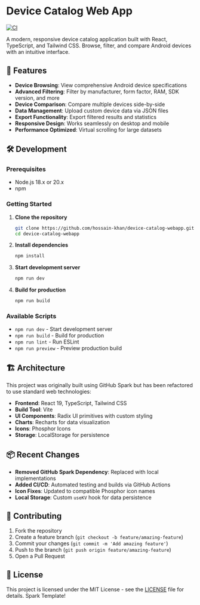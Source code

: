 # Device Catalog Web App

[![CI](https://github.com/hossain-khan/device-catalog-webapp/workflows/CI/badge.svg)](https://github.com/hossain-khan/device-catalog-webapp/actions)

A modern, responsive device catalog application built with React, TypeScript, and Tailwind CSS. Browse, filter, and compare Android devices with an intuitive interface.

## 🚀 Features

- **Device Browsing**: View comprehensive Android device specifications
- **Advanced Filtering**: Filter by manufacturer, form factor, RAM, SDK version, and more
- **Device Comparison**: Compare multiple devices side-by-side
- **Data Management**: Upload custom device data via JSON files
- **Export Functionality**: Export filtered results and statistics
- **Responsive Design**: Works seamlessly on desktop and mobile
- **Performance Optimized**: Virtual scrolling for large datasets

## 🛠️ Development

### Prerequisites
- Node.js 18.x or 20.x
- npm

### Getting Started

1. **Clone the repository**
   ```bash
   git clone https://github.com/hossain-khan/device-catalog-webapp.git
   cd device-catalog-webapp
   ```

2. **Install dependencies**
   ```bash
   npm install
   ```

3. **Start development server**
   ```bash
   npm run dev
   ```

4. **Build for production**
   ```bash
   npm run build
   ```

### Available Scripts

- `npm run dev` - Start development server
- `npm run build` - Build for production
- `npm run lint` - Run ESLint
- `npm run preview` - Preview production build

## 🏗️ Architecture

This project was originally built using GitHub Spark but has been refactored to use standard web technologies:

- **Frontend**: React 19, TypeScript, Tailwind CSS
- **Build Tool**: Vite
- **UI Components**: Radix UI primitives with custom styling
- **Charts**: Recharts for data visualization
- **Icons**: Phosphor Icons
- **Storage**: LocalStorage for persistence

## 📦 Recent Changes

- **Removed GitHub Spark Dependency**: Replaced with local implementations
- **Added CI/CD**: Automated testing and builds via GitHub Actions
- **Icon Fixes**: Updated to compatible Phosphor icon names
- **Local Storage**: Custom `useKV` hook for data persistence

## 🤝 Contributing

1. Fork the repository
2. Create a feature branch (`git checkout -b feature/amazing-feature`)
3. Commit your changes (`git commit -m 'Add amazing feature'`)
4. Push to the branch (`git push origin feature/amazing-feature`)
5. Open a Pull Request

## 📄 License

This project is licensed under the MIT License - see the [LICENSE](LICENSE) file for details. Spark Template!
